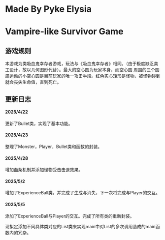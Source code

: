 # Made By Pyke Elysia

# Vampire-like Survivor Game

## 游戏规则

本游戏为类吸血鬼幸存者游戏，玩法与《吸血鬼幸存者》相同。（由于极度缺乏美工设计，故以几何图形代替）。最大的空心圆为玩家本身，而空心圆
周围的三个圆周运动的小空心圆是目前玩家的唯一攻击手段。红色实心矩形是怪物，被怪物碰到就会丧失生命值，直到死亡。

## 更新日志

#### 2025/4/22

更新了Bullet类，实现了基本功能。

#### 2025/4/23

整理了Monster，Player，Bullet类和函数的封装。

#### 2025/4/28

增加血条机制并添加怪物受击击退效果。

#### 2025/5/2

增加了ExperienceBall类，并完成了生成与消失，下一次将完成与Player的交互。

#### 2025/5/5

添加了ExperienceBall与Player的交互。完成了所有类的重新封装。

现拟定添加不同具体类对应的List类来实现main中对List的多次调用造成的main函数内的冗杂。